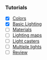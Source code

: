 ### Tutorials

- [x] [Colors](https://learnopengl.com/Lighting/Colors)
- [x] [Basic Lighting](https://learnopengl.com/Lighting/Basic-Lighting)
- [ ] [Materials](https://learnopengl.com/Lighting/Materials)
- [ ] [Lighting maps](https://learnopengl.com/Lighting/Lighting-maps)
- [ ] [Light casters](https://learnopengl.com/Lighting/Light-casters)
- [ ] [Multiple lights](https://learnopengl.com/Lighting/Multiple-lights)
- [ ] [Review](https://learnopengl.com/Lighting/Review)
